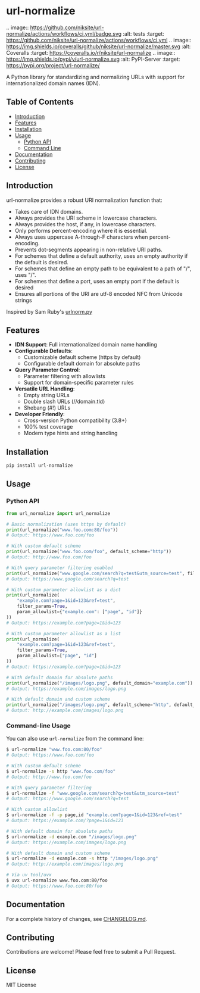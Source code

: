 # url-normalize

.. image:: <https://github.com/niksite/url-normalize/actions/workflows/ci.yml/badge.svg>
    :alt: tests
    :target: <https://github.com/niksite/url-normalize/actions/workflows/ci.yml>
.. image:: <https://img.shields.io/coveralls/github/niksite/url-normalize/master.svg>
    :alt: Coveralls
    :target: <https://coveralls.io/r/niksite/url-normalize>
.. image:: <https://img.shields.io/pypi/v/url-normalize.svg>
    :alt: PyPI-Server
    :target: <https://pypi.org/project/url-normalize/>

A Python library for standardizing and normalizing URLs with support for internationalized domain names (IDN).

## Table of Contents

- [Introduction](#introduction)
- [Features](#features)
- [Installation](#installation)
- [Usage](#usage)
  - [Python API](#python-api)
  - [Command Line](#command-line-usage)
- [Documentation](#documentation)
- [Contributing](#contributing)
- [License](#license)

## Introduction

url-normalize provides a robust URI normalization function that:

- Takes care of IDN domains.
- Always provides the URI scheme in lowercase characters.
- Always provides the host, if any, in lowercase characters.
- Only performs percent-encoding where it is essential.
- Always uses uppercase A-through-F characters when percent-encoding.
- Prevents dot-segments appearing in non-relative URI paths.
- For schemes that define a default authority, uses an empty authority if the
  default is desired.
- For schemes that define an empty path to be equivalent to a path of "/",
  uses "/".
- For schemes that define a port, uses an empty port if the default is desired
- Ensures all portions of the URI are utf-8 encoded NFC from Unicode strings

Inspired by Sam Ruby's [urlnorm.py](http://intertwingly.net/blog/2004/08/04/Urlnorm)

## Features

- **IDN Support**: Full internationalized domain name handling
- **Configurable Defaults**:
  - Customizable default scheme (https by default)
  - Configurable default domain for absolute paths
- **Query Parameter Control**:
  - Parameter filtering with allowlists
  - Support for domain-specific parameter rules
- **Versatile URL Handling**:
  - Empty string URLs
  - Double slash URLs (//domain.tld)
  - Shebang (#!) URLs
- **Developer Friendly**:
  - Cross-version Python compatibility (3.8+)
  - 100% test coverage
  - Modern type hints and string handling

## Installation

```sh
pip install url-normalize
```

## Usage

### Python API

```python
from url_normalize import url_normalize

# Basic normalization (uses https by default)
print(url_normalize("www.foo.com:80/foo"))
# Output: https://www.foo.com/foo

# With custom default scheme
print(url_normalize("www.foo.com/foo", default_scheme="http"))
# Output: http://www.foo.com/foo

# With query parameter filtering enabled
print(url_normalize("www.google.com/search?q=test&utm_source=test", filter_params=True))
# Output: https://www.google.com/search?q=test

# With custom parameter allowlist as a dict
print(url_normalize(
    "example.com?page=1&id=123&ref=test",
    filter_params=True,
    param_allowlist={"example.com": ["page", "id"]}
))
# Output: https://example.com?page=1&id=123

# With custom parameter allowlist as a list
print(url_normalize(
    "example.com?page=1&id=123&ref=test",
    filter_params=True,
    param_allowlist=["page", "id"]
))
# Output: https://example.com?page=1&id=123

# With default domain for absolute paths
print(url_normalize("/images/logo.png", default_domain="example.com"))
# Output: https://example.com/images/logo.png

# With default domain and custom scheme
print(url_normalize("/images/logo.png", default_scheme="http", default_domain="example.com"))
# Output: http://example.com/images/logo.png
```

### Command-line Usage

You can also use `url-normalize` from the command line:

```bash
$ url-normalize "www.foo.com:80/foo"
# Output: https://www.foo.com/foo

# With custom default scheme
$ url-normalize -s http "www.foo.com/foo"
# Output: http://www.foo.com/foo

# With query parameter filtering
$ url-normalize -f "www.google.com/search?q=test&utm_source=test"
# Output: https://www.google.com/search?q=test

# With custom allowlist
$ url-normalize -f -p page,id "example.com?page=1&id=123&ref=test"
# Output: https://example.com/?page=1&id=123

# With default domain for absolute paths
$ url-normalize -d example.com "/images/logo.png"
# Output: https://example.com/images/logo.png

# With default domain and custom scheme
$ url-normalize -d example.com -s http "/images/logo.png"
# Output: http://example.com/images/logo.png

# Via uv tool/uvx
$ uvx url-normalize www.foo.com:80/foo
# Output: https://www.foo.com:80/foo
```

## Documentation

For a complete history of changes, see [CHANGELOG.md](CHANGELOG.md).

## Contributing

Contributions are welcome! Please feel free to submit a Pull Request.

## License

MIT License
